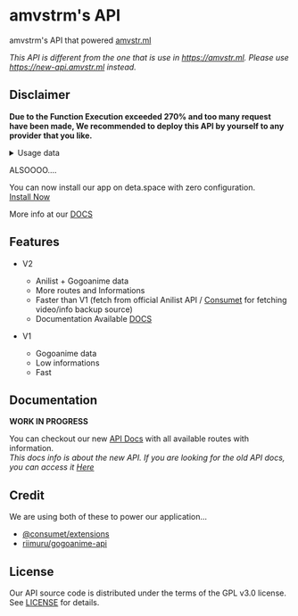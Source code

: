 # amvstrm's API

amvstrm's API that powered [amvstr.ml](https://amvstr.ml)

_This API is different from the one that is use in <https://amvstr.ml>.
Please use <https://new-api.amvstr.ml> instead._

## Disclaimer

__Due to the Function Execution exceeded 270% and too many request have been made, We recommended to deploy this API by yourself to any provider that you like.__
<details>
  <summary>Usage data</summary>
  
  ![image](https://github.com/amvstrm/api/assets/53612429/0cfab738-fa32-42ad-8ddb-cebfff517869)

</details>

ALSOOOO....

You can now install our app on deta.space with zero configuration.  
[Install Now](https://deta.space/discovery/r/dx2yfbqmov6j8bxx)

More info at our [DOCS](https://amvdocs.pages.dev/)

## Features

- V2
  - Anilist + Gogoanime data
  - More routes and Informations
  - Faster than V1 (fetch from official Anilist API / [Consumet](https://github.com/consumet/consumet.ts) for fetching video/info backup source)
  - Documentation Available [DOCS](https://docsapi-amvstrm.pages.dev/)

- V1
  - Gogoanime data
  - Low informations
  - Fast

## Documentation

__WORK IN PROGRESS__

You can checkout our new [API Docs](https://amvdocs.pages.dev/api/introduction#routes) with all available routes with information.  
*This docs info is about the new API. If you are looking for the old API docs, you can access it [Here](https://docsapi-amvstrm.pages.dev/)*

## Credit

We are using both of these to power our application...

- [@consumet/extensions](https://github.com/consumet/consumet.ts)
- [riimuru/gogoanime-api](https://github.com/riimuru/gogoanime-api)

## License

Our API source code is distributed under the terms of the GPL v3.0 license. See [LICENSE](https://docs.amvstr.ml/license) for details.
